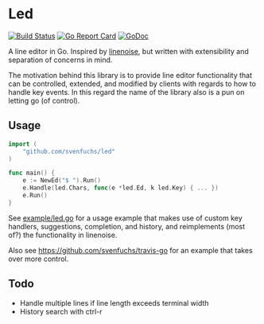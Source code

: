 # Led

[![Build Status](https://travis-ci.com/svenfuchs/led-go.svg?branch=master)](https://travis-ci.com/svenfuchs/led-go)
[![Go Report Card](https://goreportcard.com/badge/github.com/svenfuchs/led-go?cache-bust=1)](https://goreportcard.com/report/github.com/svenfuchs/led-go)
[![GoDoc](https://img.shields.io/badge/godoc-reference-blue.svg)](https://godoc.org/github.com/svenfuchs/led-go)

A line editor in Go. Inspired by [linenoise](https://github.com/antirez/linenoise),
but written with extensibility and separation of concerns in mind.

The motivation behind this library is to provide line editor functionality that
can be controlled, extended, and modified by clients with regards to how to
handle key events. In this regard the name of the library also is a pun on
letting go (of control).

## Usage

```go
import (
	"github.com/svenfuchs/led"
)

func main() {
	e := NewEd("$ ").Run()
	e.Handle(led.Chars, func(e *led.Ed, k led.Key) { ... })
	e.Run()
}
```

See [example/led.go](/blob/master/example/led.go) for a usage example that makes
use of custom key handlers, suggestions, completion, and history, and reimplements
(most of?) the functionality in linenoise.

Also see https://github.com/svenfuchs/travis-go for an example that takes over
more control.

## Todo

* Handle multiple lines if line length exceeds terminal width
* History search with ctrl-r
